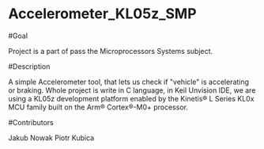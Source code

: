 # Accelerometer_KL05z_SMP



#Goal

Project is a part of pass the Microprocessors Systems subject.


#Description

A simple Accelerometer tool, that lets us check if  "vehicle" is accelerating or braking.
Whole project is write in C language, in Keil Unvision IDE, we are using a KL05z development platform enabled by the Kinetis® L Series KL0x MCU family built on the Arm® Cortex®-M0+ processor.


#Contributors

Jakub Nowak
Piotr Kubica


